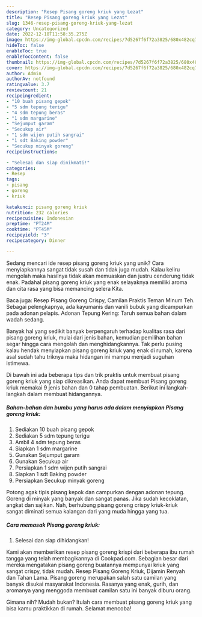 ```yaml
---
description: "Resep Pisang goreng kriuk yang Lezat"
title: "Resep Pisang goreng kriuk yang Lezat"
slug: 1346-resep-pisang-goreng-kriuk-yang-lezat
category: Uncategorized
date: 2022-12-18T11:58:35.275Z
image: https://img-global.cpcdn.com/recipes/7d5267f6f72a3825/680x482cq70/pisang-goreng-kriuk-foto-resep-utama.jpg
hideToc: false
enableToc: true
enableTocContent: false
thumbnail: https://img-global.cpcdn.com/recipes/7d5267f6f72a3825/680x482cq70/pisang-goreng-kriuk-foto-resep-utama.jpg
cover: https://img-global.cpcdn.com/recipes/7d5267f6f72a3825/680x482cq70/pisang-goreng-kriuk-foto-resep-utama.jpg
author: Admin
authorAv: notfound
ratingvalue: 3.7
reviewcount: 21
recipeingredient:
- "10 buah pisang gepok"
- "5 sdm tepung terigu"
- "4 sdm tepung beras"
- "1 sdm margarine"
- "Sejumput garam"
- "Secukup air"
- "1 sdm wijen putih sangrai"
- "1 sdt Baking powder"
- "Secukup minyak goreng"
recipeinstructions:

- "Selesai dan siap dinikmati!"
categories:
- Resep
tags:
- pisang
- goreng
- kriuk

katakunci: pisang goreng kriuk 
nutrition: 232 calories
recipecuisine: Indonesian
preptime: "PT24M"
cooktime: "PT45M"
recipeyield: "3"
recipecategory: Dinner

---
```





Sedang mencari ide resep pisang goreng kriuk yang unik? Cara menyiapkannya sangat tidak susah dan tidak juga mudah. Kalau keliru mengolah maka hasilnya tidak akan memuaskan dan justru cenderung tidak enak. Padahal pisang goreng kriuk yang enak selayaknya memiliki aroma dan cita rasa yang bisa memancing selera Kita.





Baca juga: Resep Pisang Goreng Crispy, Camilan Praktis Teman Minum Teh. Sebagai pelengkapnya, ada kayumanis dan vanili bubuk yang dicampurkan pada adonan pelapis. Adonan Tepung Kering: Taruh semua bahan dalam wadah sedang.

Banyak hal yang sedikit banyak berpengaruh terhadap kualitas rasa dari pisang goreng kriuk, mulai dari jenis bahan, kemudian pemilihan bahan segar hingga cara mengolah dan menghidangkannya. Tak perlu pusing kalau hendak menyiapkan pisang goreng kriuk yang enak di rumah, karena asal sudah tahu triknya maka hidangan ini mampu menjadi suguhan istimewa.






Di bawah ini ada beberapa tips dan trik praktis untuk membuat pisang goreng kriuk yang siap dikreasikan. Anda dapat membuat Pisang goreng kriuk memakai 9 jenis bahan dan 0 tahap pembuatan. Berikut ini langkah-langkah dalam membuat hidangannya.

<!--inarticleads1-->

##### Bahan-bahan dan bumbu yang harus ada dalam menyiapkan Pisang goreng kriuk:

1. Sediakan 10 buah pisang gepok
1. Sediakan 5 sdm tepung terigu
1. Ambil 4 sdm tepung beras
1. Siapkan 1 sdm margarine
1. Gunakan Sejumput garam
1. Gunakan Secukup air
1. Persiapkan 1 sdm wijen putih sangrai
1. Siapkan 1 sdt Baking powder
1. Persiapkan Secukup minyak goreng


Potong agak tipis pisang kepok dan campurkan dengan adonan tepung. Goreng di minyak yang banyak dan sangat panas. Jika sudah kecoklatan, angkat dan sajikan. Nah, berhubung pisang goreng crispy kriuk-kriuk sangat diminati semua kalangan dari yang muda hingga yang tua. 

<!--inarticleads2-->

##### Cara memasak Pisang goreng kriuk:


1. Selesai dan siap dihidangkan!

Kami akan memberikan resep pisang goreng krispi dari beberapa ibu rumah tangga yang telah membagikannya di Cookpad.com. Sebagian besar dari mereka mengatakan pisang goreng buatannya mempunyai kriuk yang sangat crispy, tidak mudah. Resep Pisang Goreng Kriuk, Dijamin Renyah dan Tahan Lama. Pisang goreng merupakan salah satu camilan yang banyak disukai masyarakat Indonesia. Rasanya yang enak, gurih, dan aromanya yang menggoda membuat camilan satu ini banyak diburu orang. 

Gimana nih? Mudah bukan? Itulah cara membuat pisang goreng kriuk yang bisa kamu praktikkan di rumah. Selamat mencoba!
